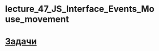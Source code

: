 # lecture_47_JS_Interface_Events_Mouse_movement  

#  [Задачи ](https://github.com/schoolteacherMP/lecture_47_JS_Interface_Events_Mouse_movement/blob/main/tasks.md)  
